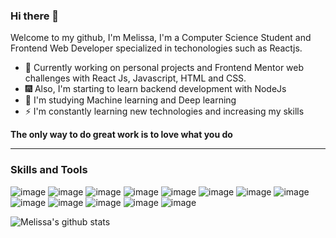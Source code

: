 ### Hi there 👋

Welcome to my github, I'm Melissa, I'm a Computer Science Student and Frontend Web Developer specialized in techonologies such as Reactjs.

- 🌱 Currently working on personal projects and Frontend Mentor web challenges with React Js, Javascript, HTML and CSS.
- 🎆 Also, I'm starting to learn backend development with NodeJs
- 🤖 I'm studying Machine learning and Deep learning
- ⚡ I'm constantly learning new technologies and increasing my skills

**The only way to do great work is to love what you do**

<hr />

<h3> Skills and Tools </h3>

![image](https://img.shields.io/badge/HTML5-E34F26?style=for-the-badge&logo=html5&logoColor=white)
![image](https://img.shields.io/badge/CSS3-1572B6?style=for-the-badge&logo=css3&logoColor=white)
![image](https://img.shields.io/badge/JavaScript-F7DF1E?style=for-the-badge&logo=javascript&logoColor=black)
![image](https://img.shields.io/badge/TypeScript-007ACC?style=for-the-badge&logo=typescript&logoColor=white)
![image](https://img.shields.io/badge/React-20232A?style=for-the-badge&logo=react&logoColor=61DAFB)
![image](https://img.shields.io/badge/Python-3776AB?style=for-the-badge&logo=python&logoColor=white)
![image](https://img.shields.io/badge/C%2B%2B-00599C?style=for-the-badge&logo=c%2B%2B&logoColor=white)
![image](https://img.shields.io/badge/Java-ED8B00?style=for-the-badge&logo=java&logoColor=white)
![image](https://img.shields.io/badge/Express.js-000000?style=for-the-badge&logo=express&logoColor=white)
![image](https://img.shields.io/badge/postgres-%23316192.svg?style=for-the-badge&logo=postgresql&logoColor=white)
![image](https://img.shields.io/badge/figma%20-%23F24E1E.svg?&style=for-the-badge&logo=figma&logoColor=white)
![image](https://img.shields.io/badge/latex-%23008080.svg?style=for-the-badge&logo=latex&logoColor=white)
![image](https://img.shields.io/badge/AWS-%23FF9900.svg?style=for-the-badge&logo=amazon-aws&logoColor=white)

![Melissa's github stats](https://github-readme-stats.vercel.app/api?username=meliwi&show_icons=true&count_private=true&theme=midnight-purple)
